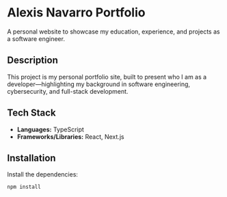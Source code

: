 # Alexis Navarro Portfolio
A personal website to showcase my education, experience, and projects as a software engineer.

## Description
This project is my personal portfolio site, built to present who I am as a developer—highlighting my background in software engineering, cybersecurity, and full-stack development.

## Tech Stack
- **Languages:** TypeScript  
- **Frameworks/Libraries:** React, Next.js  

## Installation

Install the dependencies:

```bash
npm install